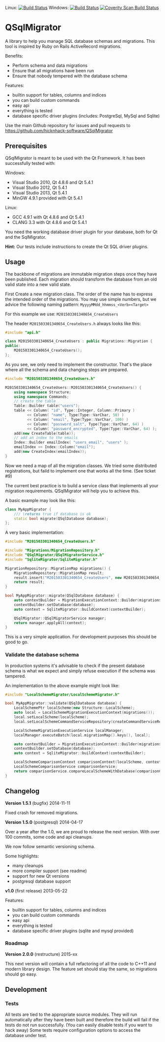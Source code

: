 Linux: [![Build Status](https://travis-ci.org/hicknhack-software/QSqlMigrator.svg?branch=master)](https://travis-ci.org/hicknhack-software/QSqlMigrator)
Windows: [![Build Status](https://ci.appveyor.com/api/projects/status/github/hicknhack-software/QSqlMigrator?branch=master&svg=true)](https://ci.appveyor.com/project/arBmind/qsqlmigrator)
[![Coverity Scan Build Status](https://scan.coverity.com/projects/898/badge.svg)](https://scan.coverity.com/projects/898)

# QSqlMigrator

A library to help you manage SQL database schemas and migrations.
This tool is inspired by Ruby on Rails ActiveRecord migrations.

Benefits:
- Perform schema and data migrations
- Ensure that all migrations have been run
- Ensure that nobody tempered with the database schema

Features:
- builtin support for tables, columns and indices
- you can build custom commands
- easy api
- everything is tested
- database specific driver plugins (includes: PostgreSql, MySql and Sqlite)

Use the main Github repository for issues and pull requests to
https://github.com/hicknhack-software/QSqlMigrator

## Prerequisites

QSqlMigrator is meant to be used with the Qt Framework.
It has been successfully tested with:

Windows:
- Visual Studio 2010, Qt 4.8.6 and Qt 5.4.1
- Visual Studio 2012, Qt 5.4.1
- Visual Studio 2013, Qt 5.4.1
- MinGW 4.9.1 provided with Qt 5.4.1

Linux:
- GCC 4.9.1 with Qt 4.8.6 and Qt 5.4.1
- CLANG 3.3 with Qt 4.8.6 and Qt 5.4.1

You need the working database driver plugin for your database, both for Qt and the SqlMigrator.

**Hint:** Our tests include instructions to create the Qt SQL driver plugins.

## Usage

The backbone of migrations are immutable migration steps once they have been published. Each migration should transform the database from an old valid state into a new valid state.

First Create a new migration class. The order of the name has to express the intended order of the migrations. You may use simple numbers, but we advice the following naming pattern:
`MyyyyMMdd_hhmmss_<Verb><Target>`

For this example we use: `M201503301340654_CreateUsers`

The header `M201503301340654_CreateUsers.h` always looks like this:
```cpp
#include "api.h"

class M201503301340654_CreateUsers : public Migrations::Migration {
public:
    M201503301340654_CreateUsers();
};
```

As you see, we only need to implement the constructor.
That's the place where all the schema and data changing steps are prepared.
```cpp
#include "M201503301340654_CreateUsers.h"

M201503301340654_CreateUsers::M201503301340654_CreateUsers() {
    using namespace Structure;
    using namespace Commands;
    // create the table
    Table::Builder table("users");
    table << Column( "id", Type::Integer, Column::Primary )
          << Column( "name", Type(Type::VarChar, 50) )
          << Column( "email", Type(Type::VarChar, 100) )
          << Column( "password_salt", Type(Type::VarChar, 64) )
          << Column( "password_encrypted", Type(Type::VarChar, 64) );
    add(new CreateTable(table));
    // add an index to the emails
    Index::Builder emailIndex( "users_email", "users" );
    emailIndex << Index::Column("email");
    add(new CreateIndex(emailIndex));
}
```

Now we need a map of all the migration classes. We tried some distributed registrations, but faild to implement one that works all the time. (See ticket #9)

The current best practice is to build a service class that implements all your migration requirements. QSqlMigrator will help you to achieve this.

A basic example may look like this:
```cpp
class MyAppMigrator {
    /// \returns true if database is ok
    static bool migrate(QSqlDatabase database);
};
```

A very basic implementation:
```cpp
#include "M201503301340654_CreateUsers.h"

#include "Migrations/MigrationRepository.h"
#include "QSqlMigrator/QSqlMigratorService.h"
#include "SqliteMigrator/SqliteMigrator.h"

MigrationRepository::MigrationMap migrations() {
    MigrationRepository::MigrationMap result;
    result.insert("M201503301340654_CreateUsers", new M201503301340654_CreateUsers());
    return result;
}

bool MyAppMigrator::migrate(QSqlDatabase database) {
    auto contextBuilder = MigrationExecutionContext::Builder(migrations());
    contextBuilder.setDatabase(database);
    auto context = SqliteMigrator::buildContext(contextBuilder);

    QSqlMigrator::QSqlMigratorService manager;
    return manager.applyAll(context);
}
```

This is a very simple application. For development purposes this should be good to go.

### Validate the database schema

In production systems it's advisable to check if the present database schema is what we expect and simply refuse execution if the schema was tampered.

An implementation to the above example might look like:
```cpp
#include "LocalSchemeMigrator/LocalSchemeMigrator.h"

bool MyAppMigrator::validate(QSqlDatabase database) {
    LocalSchemePtr localScheme(new Structure::LocalScheme);
    auto local = LocalSchemeMigrationExecutionContext(migrations());
    local.setLocalScheme(localScheme);
    local.setLocalSchemeCommandServiceRepository(createCommandServiceRepository());

    LocalSchemeMigrationExecutionService localManager;
    localManager.executeBatch(local.migrationMap().keys(), local);

    auto contextBuilder = MigrationExecutionContext::Builder(migrations());
    contextBuilder.setDatabase(database);
    auto context = SqliteMigrator::buildContext(contextBuilder);

    LocalSchemeComparisonContext comparisonContext(localScheme, context.helperRepository(), database);
    LocalSchemeComparisonService comparisonService;
    return comparisonService.compareLocalSchemeWithDatabase(comparisonContext);
}
```

## Changelog

**Version 1.5.1** (bugfix) 2014-11-11

Fixed crash for removed migrations.

**Version 1.5.0** (postgresql) 2014-04-17

Over a year after the 1.0, we are proud to release the next version. With over 100 commits, some code and api cleanups.

We now follow semantic versioning schema.

Some highlights:
* many cleanups
* more compiler support (see readme)
* support for new Qt versions
* postgresql database support

**v1.0** (first release) 2013-05-22

Features:
* builtin support for tables, columns and indices
* you can build custom commands
* easy api
* everything is tested
* database specific driver plugins (sqlite and mysql provided)

### Roadmap

**Version 2.0.0** (restructure) 2015-xx

This next version will contain a full refactoring of all the code to C++11 and modern library design. The feature set should stay the same, so migrations should go easy.

## Development

### Tests

All tests are tied to the appropriate source modules.
They will run automatically after they have been built and therefore the build will fail if the tests do not run successfully. (You can easily disable tests if you want to hack away)
Some tests require configuration options to access the database under test.

